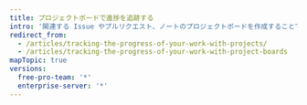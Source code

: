```yaml
---
title: プロジェクトボードで進捗を追跡する
intro: '関連する Issue やプルリクエスト、ノートのプロジェクトボードを作成することで、{% data variables.product.product_name %} 上の作業を追跡し、優先順位を付けることができます。'
redirect_from:
  - /articles/tracking-the-progress-of-your-work-with-projects/
  - /articles/tracking-the-progress-of-your-work-with-project-boards
mapTopic: true
versions:
  free-pro-team: '*'
  enterprise-server: '*'
---
```


